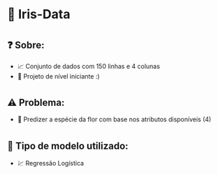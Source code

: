 # 🌸 Iris-Data
#
## ❓ Sobre:
- 📈 Conjunto de dados com 150 linhas e 4 colunas
- 🔰 Projeto de nível iniciante :)
#
## ⚠️ Problema:
- 🌹 Predizer a espécie da flor com base nos atributos disponíveis (4)
#
## 🤖 Tipo de modelo utilizado:
- 💹 Regressão Logística
